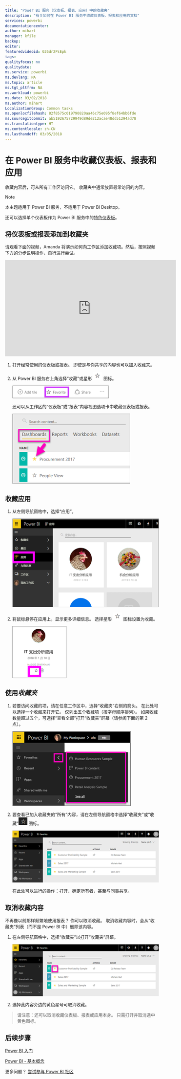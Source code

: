 ```yaml
---
title: "Power BI 服务（仪表板、报表、应用）中的收藏夹"
description: "有关如何在 Power BI 服务中收藏仪表板、报表和应用的文档"
services: powerbi
documentationcenter: 
author: mihart
manager: kfile
backup: 
editor: 
featuredvideoid: G26dr2PsEpk
tags: 
qualityfocus: no
qualitydate: 
ms.service: powerbi
ms.devlang: NA
ms.topic: article
ms.tgt_pltfrm: NA
ms.workload: powerbi
ms.date: 03/02/2018
ms.author: mihart
LocalizationGroup: Common tasks
ms.openlocfilehash: 82f8575c019790820aa46c75e095f8ef64bb6fde
ms.sourcegitcommit: ab5192675729949d89de212acae48dd51294ad78
ms.translationtype: HT
ms.contentlocale: zh-CN
ms.lasthandoff: 03/05/2018
---
```

# <a name="favorite-dashboards-reports-and-apps-in-power-bi-service"></a>在 Power BI 服务中收藏仪表板、报表和应用
收藏内容后，可从所有工作区访问它。  收藏夹中通常放置最常访问的内容。

> [!NOTE]
> 本主题适用于 Power BI 服务，不适用于 Power BI Desktop。
> 
> 

还可以选择单个仪表板作为 Power BI 服务中的[特色仪表板](service-dashboard-featured.md)。

## <a name="add-a-dashboard-or-report-as-a-favorite"></a>将仪表板或报表添加到收藏夹
请观看下面的视频，Amanda 将演示如何向工作区添加收藏项。然后，按照视频下方的分步说明操作，自行进行尝试。

<iframe width="560" height="315" src="https://www.youtube.com/embed/G26dr2PsEpk" frameborder="0" allowfullscreen></iframe>


1. 打开经常使用的仪表板或报表。 即使是与你共享的内容也可以加入收藏夹。
2. 从 Power BI 服务右上角选择“收藏”或星形 ![星形图标](media/service-dashboard-favorite/power-bi-favorite-icon.png) 图标。
   
   ![“收藏”图标](media/service-dashboard-favorite/powerbi-dashboard-favorite.png)
   
   还可以从工作区的“仪表板”或“报表”内容视图选项卡中收藏仪表板或报表。
   
   ![带黄色星形的仪表板选项卡](media/service-dashboard-favorite/power-bi-dashboard-favorite.png)

## <a name="add-an-app-as-a-favorite"></a>收藏应用

1. 从左侧导航窗格中，选择“应用”。

   ![仪表板](media/service-dashboard-favorite/power-bi-favorite-apps.png)

2. 将鼠标悬停在应用上，显示更多详细信息。  选择星形 ![星形图标](media/service-dashboard-favorite/power-bi-favorite-icon.png)  图标设置为收藏。
   
   ![将鼠标悬停在应用上](media/service-dashboard-favorite/power-bi-favorite-app.png)

## <a name="working-with-favorites"></a>使用*收藏夹*
1. 若要访问收藏的项，请在任意工作区中，选择“收藏夹”右侧的箭头。  在此处可以选择一个收藏来打开它。 仅列出五个收藏项（按字母顺序排列）。 如果收藏数量超过五个，可选择“查看全部”打开“收藏夹”屏幕（请参阅下面的第 2 点）。 
   
   ![收藏夹浮出控件](media/service-dashboard-favorite/power-bi-favorite-flyout-new.png)
2. 要查看已加入收藏夹的“所有”内容，请在左侧导航窗格中选择“收藏夹”或“收藏”![星形图标](media/service-dashboard-favorite/power-bi-favorites-icon.png) 图标。  
   
    ![收藏夹窗口](media/service-dashboard-favorite/power-bi-favorites-screen.png)
   
   在此处可以进行的操作：打开、确定所有者，甚至与同事共享。

## <a name="unfavorite-content"></a>取消收藏内容
不再像以前那样频繁地使用报表？  你可以取消收藏。 取消收藏内容时，会从“收藏夹”列表（而不是 Power BI 中）删除该内容。

1. 在左侧导航窗格中，选择“收藏夹”以打开“收藏夹”屏幕。
   
   ![“收藏夹”屏幕](media/service-dashboard-favorite/power-bi-unfavorites-screen.png)
2. 选择此内容旁边的黄色星号可取消收藏。

> 请注意：还可以取消收藏仪表板、报表或应用本身。 只需打开并取消选中黄色图标。   
> 
> 

## <a name="next-steps"></a>后续步骤
[Power BI 入门](service-get-started.md)

[Power BI - 基本概念](service-basic-concepts.md)

更多问题？ [尝试参与 Power BI 社区](http://community.powerbi.com/)

